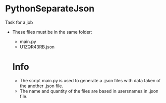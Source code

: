 # PythonSeparateJson
Task for a job

* These files must be in the same folder:
  * main.py
  * U1ZQR43RB.json
  
  # Info
  
  * The script main.py is used to generate a .json files with data taken of the another .json file.
  * The name and quantity of the files are based in usersnames in .json file.
